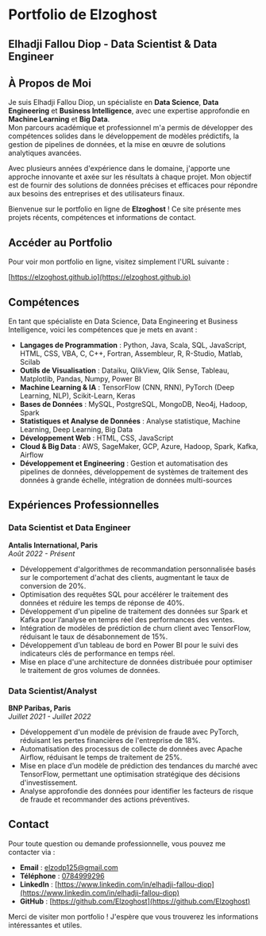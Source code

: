 # Portfolio de Elzoghost

## Elhadji Fallou Diop - Data Scientist & Data Engineer

## À Propos de Moi

Je suis Elhadji Fallou Diop, un spécialiste en **Data Science**, **Data Engineering** et **Business Intelligence**, avec une expertise approfondie en **Machine Learning** et **Big Data**.  
Mon parcours académique et professionnel m'a permis de développer des compétences solides dans le développement de modèles prédictifs, la gestion de pipelines de données, et la mise en œuvre de solutions analytiques avancées.  

Avec plusieurs années d'expérience dans le domaine, j'apporte une approche innovante et axée sur les résultats à chaque projet. Mon objectif est de fournir des solutions de données précises et efficaces pour répondre aux besoins des entreprises et des utilisateurs finaux.

Bienvenue sur le portfolio en ligne de **Elzoghost** ! Ce site présente mes projets récents, compétences et informations de contact.

## Accéder au Portfolio

Pour voir mon portfolio en ligne, visitez simplement l'URL suivante :

[https://elzoghost.github.io](https://elzoghost.github.io)

## Compétences

En tant que spécialiste en Data Science, Data Engineering et Business Intelligence, voici les compétences que je mets en avant :

- **Langages de Programmation** : Python, Java, Scala, SQL, JavaScript, HTML, CSS, VBA, C, C++, Fortran, Assembleur, R, R-Studio, Matlab, Scilab
- **Outils de Visualisation** : Dataiku, QlikView, Qlik Sense, Tableau, Matplotlib, Pandas, Numpy, Power BI
- **Machine Learning & IA** : TensorFlow (CNN, RNN), PyTorch (Deep Learning, NLP), Scikit-Learn, Keras
- **Bases de Données** : MySQL, PostgreSQL, MongoDB, Neo4j, Hadoop, Spark
- **Statistiques et Analyse de Données** : Analyse statistique, Machine Learning, Deep Learning, Big Data
- **Développement Web** : HTML, CSS, JavaScript
- **Cloud & Big Data** : AWS, SageMaker, GCP, Azure, Hadoop, Spark, Kafka, Airflow
- **Développement et Engineering** : Gestion et automatisation des pipelines de données, développement de systèmes de traitement des données à grande échelle, intégration de données multi-sources

## Expériences Professionnelles

### Data Scientist et Data Engineer
**Antalis International, Paris**  
_Août 2022 - Présent_

- Développement d'algorithmes de recommandation personnalisée basés sur le comportement d'achat des clients, augmentant le taux de conversion de 20%.
- Optimisation des requêtes SQL pour accélérer le traitement des données et réduire les temps de réponse de 40%.
- Développement d'un pipeline de traitement des données sur Spark et Kafka pour l’analyse en temps réel des performances des ventes.
- Intégration de modèles de prédiction de churn client avec TensorFlow, réduisant le taux de désabonnement de 15%.
- Développement d’un tableau de bord en Power BI pour le suivi des indicateurs clés de performance en temps réel.
- Mise en place d'une architecture de données distribuée pour optimiser le traitement de gros volumes de données.

### Data Scientist/Analyst
**BNP Paribas, Paris**  
_Juillet 2021 - Juillet 2022_

- Développement d'un modèle de prévision de fraude avec PyTorch, réduisant les pertes financières de l'entreprise de 18%.
- Automatisation des processus de collecte de données avec Apache Airflow, réduisant le temps de traitement de 25%.
- Mise en place d’un modèle de prédiction des tendances du marché avec TensorFlow, permettant une optimisation stratégique des décisions d'investissement.
- Analyse approfondie des données pour identifier les facteurs de risque de fraude et recommander des actions préventives.

## Contact

Pour toute question ou demande professionnelle, vous pouvez me contacter via :

- **Email** : [elzodp125@gmail.com](mailto:elzodp125@gmail.com)
- **Téléphone** : [0784999296](tel:+33784999296)
- **LinkedIn** : [https://www.linkedin.com/in/elhadji-fallou-diop](https://www.linkedin.com/in/elhadji-fallou-diop)
- **GitHub** : [https://github.com/Elzoghost](https://github.com/Elzoghost)

Merci de visiter mon portfolio ! J'espère que vous trouverez les informations intéressantes et utiles.
